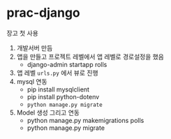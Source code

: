 # prac-django

장고 첫 사용

1. 개발서버 만듬
2. 앱을 만들고 프로젝트 레벨에서 앱 레벨로 경로설정을 했음
   - django-admin startapp rolls
3. 앱 레벨 `urls.py` 에서 뷰로 진행
4. mysql 연동
   - pip install mysqlclient
   - pip install python-dotenv
   - `python manage.py migrate`
5. Model 생성 그리고 연동
   - python manage.py makemigrations polls
   - python manage.py migrate
